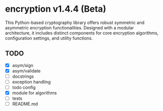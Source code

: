 # encryption v1.4.4 (Beta)

This Python-based cryptography library offers robust symmetric and asymmetric encryption functionalities. 
Designed with a modular architecture, it includes distinct components for core encryption algorithms, configuration settings, and utility functions.


## TODO
- [x] asym/sign
- [x] asym/validate
- [ ] docstrings
- [ ] exception handling
- [ ] todo config
- [x] module for algorithms
- [ ] tests
- [ ] README.md
